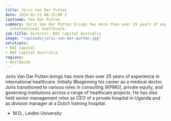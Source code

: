 ```yaml
---
title: Joris Van Der Putten
date: 2024-02-21 08:15:00 Z
lastname: Van Der Putten
summary: Joris Van Der Putten brings has more than over 25 years of experience in
  international healthcare.
job-title: Director, DAI Capital Australia
image: "/uploads/joris-van-der-putten.jpg"
solutions:
- DAI Capital
- DAI Capital Australia
regions:
- Worldwide
---
```


Joris Van Der Putten brings has more than over 25 years of experience in international healthcare. Initially Bbeginning his career as a medical doctor, Joris transitioned to various roles in consulting (KPMG), private equity, and governing institutions across a range of healthcare projects. He has also held senior management roles as CEO of a private hospital in Uganda and as division manager at a Dutch training hospital. 

* M.D., Leiden University

